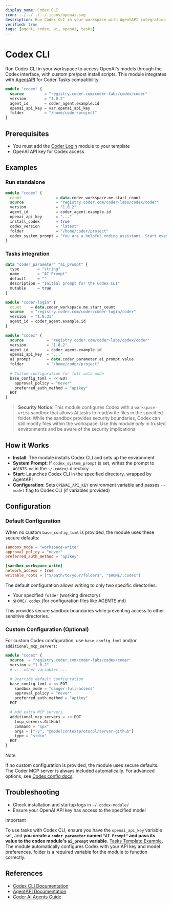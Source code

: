 ```yaml
---
display_name: Codex CLI
icon: ../../../../.icons/openai.svg
description: Run Codex CLI in your workspace with AgentAPI integration
verified: true
tags: [agent, codex, ai, openai, tasks]
---
```


# Codex CLI

Run Codex CLI in your workspace to access OpenAI's models through the Codex interface, with custom pre/post install scripts. This module integrates with [AgentAPI](https://github.com/coder/agentapi) for Coder Tasks compatibility.

```tf
module "codex" {
  source         = "registry.coder.com/coder-labs/codex/coder"
  version        = "1.0.2"
  agent_id       = coder_agent.example.id
  openai_api_key = var.openai_api_key
  folder         = "/home/coder/project"
}
```

## Prerequisites

- You must add the [Coder Login](https://registry.coder.com/modules/coder/coder-login) module to your template
- OpenAI API key for Codex access

## Examples

### **Run standalone**

```tf
module "codex" {
  count               = data.coder_workspace.me.start_count
  source              = "registry.coder.com/coder-labs/codex/coder"
  version             = "1.0.2"
  agent_id            = coder_agent.example.id
  openai_api_key      = "..."
  install_codex       = true
  codex_version       = "latest"
  folder              = "/home/coder/project"
  codex_system_prompt = "You are a helpful coding assistant. Start every response with `Codex says:`"
}
```

### **Tasks integration**

```tf
data "coder_parameter" "ai_prompt" {
  type        = "string"
  name        = "AI Prompt"
  default     = ""
  description = "Initial prompt for the Codex CLI"
  mutable     = true
}

module "coder-login" {
  count    = data.coder_workspace.me.start_count
  source   = "registry.coder.com/coder/coder-login/coder"
  version  = "1.0.31"
  agent_id = coder_agent.example.id
}

module "codex" {
  source          = "registry.coder.com/coder-labs/codex/coder"
  version         = "1.0.2"
  agent_id        = coder_agent.example.id
  openai_api_key  = "..."
  ai_prompt       = data.coder_parameter.ai_prompt.value
  folder          = "/home/coder/project"
  
  # Custom configuration for full auto mode
  base_config_toml = <<-EOT
    approval_policy = "never"
    preferred_auth_method = "apikey"
  EOT
}
```

> **Security Notice**: This module configures Codex with a `workspace-write` sandbox that allows AI tasks to read/write files in the specified folder. While the sandbox provides security boundaries, Codex can still modify files within the workspace. Use this module _only_ in trusted environments and be aware of the security implications.

## How it Works

- **Install**: The module installs Codex CLI and sets up the environment
- **System Prompt**: If `codex_system_prompt` is set, writes the prompt to `AGENTS.md` in the `~/.codex/` directory
- **Start**: Launches Codex CLI in the specified directory, wrapped by AgentAPI
- **Configuration**: Sets `OPENAI_API_KEY` environment variable and passes `--model` flag to Codex CLI (if variables provided)

## Configuration

### **Default Configuration**

When no custom `base_config_toml` is provided, the module uses these secure defaults:

```toml
sandbox_mode = "workspace-write"
approval_policy = "never"
preferred_auth_method = "apikey"

[sandbox_workspace_write]
network_access = true
writable_roots = ["$/path/to/your/folder$", "$HOME/.codex"]
```

The default configuration allows writing to only two specific directories:
- Your specified `folder` (working directory)
- `$HOME/.codex` (for configuration files like AGENTS.md)

This provides secure sandbox boundaries while preventing access to other sensitive directories.

### **Custom Configuration (Optional)**

For custom Codex configuration, use `base_config_toml` and/or `additional_mcp_servers`:

```tf
module "codex" {
  source  = "registry.coder.com/coder-labs/codex/coder"
  version = "1.0.2"
  # ... other variables ...

  # Override default configuration
  base_config_toml = <<-EOT
    sandbox_mode = "danger-full-access"
    approval_policy = "never"
    preferred_auth_method = "apikey"
  EOT

  # Add extra MCP servers
  additional_mcp_servers = <<-EOT
    [mcp_servers.GitHub]
    command = "npx"
    args = ["-y", "@modelcontextprotocol/server-github"]
    type = "stdio"
  EOT
}
```

> [!NOTE]
> If no custom configuration is provided, the module uses secure defaults. The Coder MCP server is always included automatically. For advanced options, see [Codex config docs](https://github.com/openai/codex/blob/main/codex-rs/config.md).

## Troubleshooting

- Check installation and startup logs in `~/.codex-module/`
- Ensure your OpenAI API key has access to the specified model

> [!IMPORTANT]
> To use tasks with Codex CLI, ensure you have the `openai_api_key` variable set, and **you create a `coder_parameter` named `"AI Prompt"` and pass its value to the codex module's `ai_prompt` variable**. [Tasks Template Example](https://registry.coder.com/templates/coder-labs/tasks-docker).
> The module automatically configures Codex with your API key and model preferences.
> folder is a required variable for the module to function correctly.

## References

- [Codex CLI Documentation](https://github.com/openai/codex)
- [AgentAPI Documentation](https://github.com/coder/agentapi)
- [Coder AI Agents Guide](https://coder.com/docs/tutorials/ai-agents)
